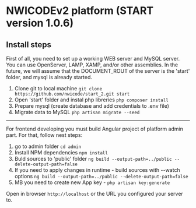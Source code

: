 # NWICODEv2 platform (START version 1.0.6)
## Install steps

First of all, you need to set up a working WEB server and MySQL server. You can use OpenServer, LAMP, XAMP, and/or other assemblies.
In the future, we will assume that the DOCUMENT_ROUT of the server is the 'start' folder, and mysql is already started.

1. Clone git to local machine `git clone https://github.com/nwicode/start_2.git start`
2. Open 'start' folder and instal php libreries `php composer install`
3. Prepare mysql (create database and add credentials to .env file)
4. Migrate data to MySQL `php artisan migrate --seed`

****
For frontend developing you must build Angular project of platform admin part. For that, follow nest steps:
1. go to admin folder `cd admin`
2. Install NPM dependencies `npm install`
3. Buld sources to 'public' folder `ng build --output-path=../public --delete-output-path=false`
4. If you need to apply changes in runtime - build sources with --watch options `ng build --output-path=../public --delete-output-path=false`
5. MB you need to create new App key - `php artisan key:generate`

Open in browser `http://localhost` or the URL you configured your server to.